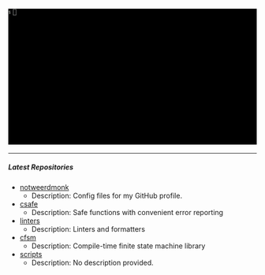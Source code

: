 <p align="center">
<img alt="intro" src="https://github.com/notweerdmonk/notweerdmonk/blob/main/static/intro.gif?raw=true">
</p>

<hr>

##### Latest Repositories

<!-- Featured Repositories Start -->
- [notweerdmonk](https://github.com/notweerdmonk/notweerdmonk)
  - Description: Config files for my GitHub profile.
- [csafe](https://github.com/notweerdmonk/csafe)
  - Description: Safe functions with convenient error reporting
- [linters](https://github.com/notweerdmonk/linters)
  - Description: Linters and formatters
- [cfsm](https://github.com/notweerdmonk/cfsm)
  - Description: Compile-time finite state machine library
- [scripts](https://github.com/notweerdmonk/scripts)
  - Description: No description provided.

<!-- Featured Repositories End -->

